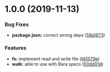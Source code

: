 # 1.0.0 (2019-11-13)


### Bug Fixes

* **package.json:** correct wrong deps ([58a1873](https://github.com/barajs/fs/commit/58a1873f81987fc98971401d32b3b7cd118fb9bf))


### Features

* **fs:** implement read and write file ([f45579e](https://github.com/barajs/fs/commit/f45579edb807db66a7de3b47c8644dad61e41f51))
* **walk:** able to use with Bara specs ([00dd01d](https://github.com/barajs/fs/commit/00dd01db4bdce6210cda1df9fadd969c4adf4fba))
